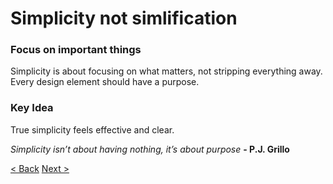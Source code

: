 # Simplicity not simlification

### Focus on important things
Simplicity is about focusing on what matters, not stripping everything away. Every design element should have a purpose.

### Key Idea
True simplicity feels effective and clear.

*Simplicity isn’t about having nothing, it’s about purpose* **- P.J. Grillo**

[< Back](/presentation/04.md)
[Next >](/presentation/06.md)

